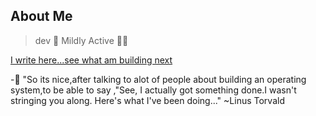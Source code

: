 ## About Me
>  dev 📝
Mildly Active 🏃‍♂️

<a href="https://www.what-the-bug.ml" target="_blank">I write here...see what am building next</a>

-🐼 "So its nice,after talking to alot of people about building  an operating system,to be able to say ,"See, I actually got something done.I wasn't stringing you along. Here's what I've been doing..." ~Linus Torvald


<!---
davdtheemonk/davdtheemonk is a ✨ special ✨ repository because its `README.md` (this file) appears on your GitHub profile.
You can click the Preview link to take a look at your changes.
--->
